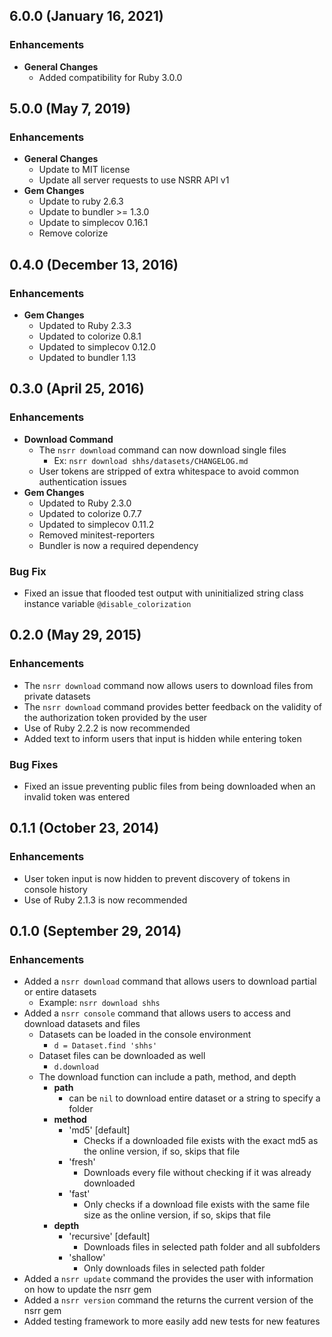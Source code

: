 ## 6.0.0 (January 16, 2021)

### Enhancements
- **General Changes**
  - Added compatibility for Ruby 3.0.0

## 5.0.0 (May 7, 2019)

### Enhancements
- **General Changes**
  - Update to MIT license
  - Update all server requests to use NSRR API v1
- **Gem Changes**
  - Update to ruby 2.6.3
  - Update to bundler >= 1.3.0
  - Update to simplecov 0.16.1
  - Remove colorize

## 0.4.0 (December 13, 2016)

### Enhancements
- **Gem Changes**
  - Updated to Ruby 2.3.3
  - Updated to colorize 0.8.1
  - Updated to simplecov 0.12.0
  - Updated to bundler 1.13

## 0.3.0 (April 25, 2016)

### Enhancements
- **Download Command**
  - The `nsrr download` command can now download single files
    - Ex: `nsrr download shhs/datasets/CHANGELOG.md`
  - User tokens are stripped of extra whitespace to avoid common authentication
    issues
- **Gem Changes**
  - Updated to Ruby 2.3.0
  - Updated to colorize 0.7.7
  - Updated to simplecov 0.11.2
  - Removed minitest-reporters
  - Bundler is now a required dependency

### Bug Fix
- Fixed an issue that flooded test output with uninitialized string class
  instance variable `@disable_colorization`

## 0.2.0 (May 29, 2015)

### Enhancements
- The `nsrr download` command now allows users to download files from private
  datasets
- The `nsrr download` command provides better feedback on the validity of the
  authorization token provided by the user
- Use of Ruby 2.2.2 is now recommended
- Added text to inform users that input is hidden while entering token

### Bug Fixes
- Fixed an issue preventing public files from being downloaded when an invalid
  token was entered

## 0.1.1 (October 23, 2014)

### Enhancements
- User token input is now hidden to prevent discovery of tokens in console
  history
- Use of Ruby 2.1.3 is now recommended

## 0.1.0 (September 29, 2014)

### Enhancements
- Added a `nsrr download` command that allows users to download partial or
  entire datasets
  - Example: `nsrr download shhs`
- Added a `nsrr console` command that allows users to access and download
  datasets and files
  - Datasets can be loaded in the console environment
    - `d = Dataset.find 'shhs'`
  - Dataset files can be downloaded as well
    - `d.download`
  - The download function can include a path, method, and depth
    - **path**
      - can be `nil` to download entire dataset or a string to specify a folder
    - **method**
      - 'md5' [default]
        - Checks if a downloaded file exists with the exact md5 as the online
          version, if so, skips that file
      - 'fresh'
        - Downloads every file without checking if it was already downloaded
      - 'fast'
        - Only checks if a download file exists with the same file size as the
          online version, if so, skips that file
    - **depth**
      - 'recursive' [default]
        - Downloads files in selected path folder and all subfolders
      - 'shallow'
        - Only downloads files in selected path folder
- Added a `nsrr update` command the provides the user with information on how to
  update the nsrr gem
- Added a `nsrr version` command the returns the current version of the nsrr gem
- Added testing framework to more easily add new tests for new features
